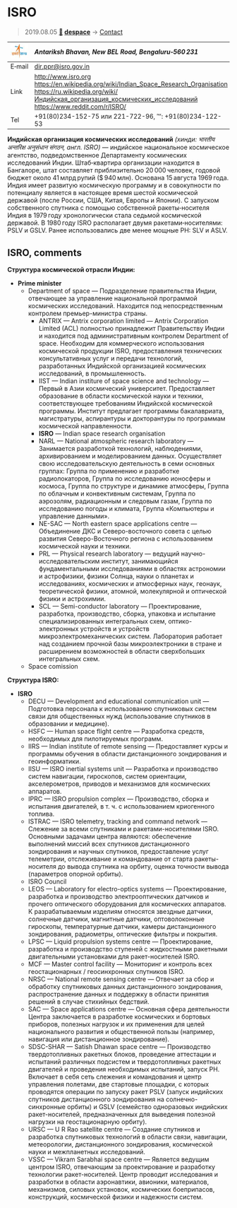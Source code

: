 # ISRO
> 2019.08.05 **[🚀](../index/index.md) [despace](index.md)** → [Contact](contact.md)

|[![](f/contact/i/isro_logo1_thumb.jpg)](f/contact/i/isro_logo1.png)|*Antariksh Bhavan, New BEL Road, Bengaluru‑560 231*|
|:--|:--|
|E‑mail| <dir.ppr@isro.gov.in> |
|Link| <http://www.isro.org><br> <https://en.wikipedia.org/wiki/Indian_Space_Research_Organisation><br> <https://ru.wikipedia.org/wiki/Индийская_организация_космических_исследований><br> <https://www.reddit.com/r/ISRO/> |
|Tel| +91(80)234-152-75 или 221-722-96, ℻: +91(80)234-122-53 |

**Индийская организация космических исследований** *(хинди: भारतीय अन्तरिक्ष अनुसंधान संगठन, англ. ISRO)* — индийское национальное космическое агентство, подведомственное Департаменту космических исследований Индии. Штаб‑квартира организации находится в Бангалоре, штат составляет приблизительно 20 000 человек, годовой бюджет около 41 млрд рупий ($ 940 млн). Основана 15 августа 1969 года.  
Индия имеет развитую космическую программу и в совокупности по потенциалу является в настоящее время шестой космической державой (после России, США, Китая, Европы и Японии). С запуском собственного спутника с помощью собственной ракеты‑носителя Индия в 1979 году хронологически стала седьмой космической державой. В 1980 году ISRO располагает двумя ракетами‑носителями: PSLV и GSLV. Ранее использовались две менее мощные РН: SLV и ASLV.


<p style="page-break-after:always"> </p>

## ISRO, comments
**Структура космической отрасли Индии:**

   - **Prime minister**
      - Department of space — Подразделение правительства Индии, отвечающее за управление национальной программой космических исследований. Находится под непосредственным контролем премьер-министра страны.
         - ANTRIX — Antrix corporation limited — Antrix Corporation Limited (ACL) полностью принадлежит Правительству Индии и находится под административным контролем Department of space. Необходим для коммерческого использования космической продукции ISRO, предоставления технических консультативных услуг и передачи технологий, разработанных Индийской организацией космических исследований, в промышленность.
         - IIST — Indian institure of space science and technology — Первый в Азии космический университет. Предоставляет образование в области космической науки и техники, соответствующее требованиям Индийской космической программы. Институт предлагает программы бакалавриата, магистратуры, аспирантуры и докторантуры по программам космической направленности.
         - **ISRO** — Indian space research organisation
         - NARL — National atmospheric research laboratory — Занимается разработкой технологий, наблюдениями, архивированием и моделированием данных.
Осуществляет свою исследовательскую деятельность в семи основных группах: Группа по применению и разработке радиолокаторов, Группа по исследованию ионосферы и космоса, Группа по структуре и динамике атмосферы, Группа по облачным и конвективным системам, Группа по аэрозолям, радиационным и следовым газам, Группа по исследованию погоды и климата, Группа «Компьютеры и управление данными».
         - NE-SAC — North eastern space applications centre — Объединение ДКС и Северо-восточного совета с целью развития Северо-Восточного региона с использованием космической науки и техники.
         - PRL — Physical research laboratory — ведущий научно-исследовательским институт, занимающийся фундаментальными исследованиями в областях астрономии и астрофизики, физики Солнца, науки о планетах и исследованиях, космических и атмосферных наук, геонаук, теоретической физики, атомной, молекулярной и оптической физики и астрохимии.
         - SCL — Semi-conductor laboratory — Проектирование, разработка, производство, сборка, упаковка и испытание специализированных интегральных схем, оптико-электронных устройств и устройств микроэлектромеханических систем. Лаборатория работает над созданием прочной базы микроэлектроники в стране и расширением возможностей в области сверхбольших интегральных схем.
      - Space comission

**Структура ISRO:**

   - **ISRO**
      - DECU — Development and educational communication unit — Подготовка персонала к использованию спутниковых систем связи для общественных нужд (использование спутников в образовании и медицине).
      - HSFC — Human space flight centre — Разработка средств, необходимых для пилотируемых программ.
      - IIRS — Indian institute of remote sensing — Предоставляет курсы и программы обучения в области дистанционного зондирования и геоинформатики.
      - IISU — ISRO inertial systems unit — Разработка и производство систем навигации, гироскопов, систем ориентации, акселерометров, приводов и механизмов для космических аппаратов.
      - IPRC — ISRO propulsion complex — Производство, сборка и испытания двигателей, в т. ч. с использованием криогенного топлива.
      - ISTRAC — ISRO telemetry, tracking and command network — Слежение за всеми спутниками и ракетами-носителями ISRO. Основными задачами центра являются: обеспечение выполнений миссий всех спутников дистанционного зондирования и научных спутников, предоставление услуг телеметрии, отслеживание и командование от старта ракеты-носителя до вывода спутника на орбиту, оценка точности вывода (параметров опорной орбиты).
      - ISRO Council
      - LEOS — Laboratory for electro-optics systems — Проектирование, разработка и производство электрооптических датчиков и прочего оптического оборудования для космических аппаратов.
К разрабатываемым изделиям относятся звездные датчики, солнечные датчики, магнитные датчики, оптоволоконные гироскопы, температурные датчики, камеры дистанционного зондирования, радиометры, оптические фильтры и покрытия.
      - LPSC — Liquid propulsion systems centre — Проектирование, разработка и производство ступеней с жидкостными ракетными двигательными установками для ракет-носителей ISRO.
      - MCF — Master control facility — Мониторинг и контроль всех геостационарных / геосинхронных спутников ISRO.
      - NRSC — National remote sensing centre — Отвечает за сбор и обработку спутниковых данных дистанционного зондирования, распространение данных и поддержку в области принятия решений в случае стихийных бедствий.
      - SAC — Space applications centre — Основная сфера деятельности Центра заключается в разработке космических и бортовых приборов, полезных нагрузок и их применения для целей национального развития и общественной пользы (например, навигация или дистанционное зондирование).
      - SDSC-SHAR — Satish Dhawan space centre — Производство твердотопливных ракетных блоков, проведение аттестации и испытаний различных подсистем и твердотопливных ракетных двигателей и проведения необходимых испытаний, запуск РН. Включает в себя сеть слежения и командования и центр управления полетами, две стартовые площадки, с которых проводятся операции по запуску ракет PSLV (запуск индийских спутников дистанционного зондирования на солнечно-синхронные орбиты) и GSLV (семейство одноразовых индийских ракет-носителей, предназначенных для выведения полезной нагрузки на геостационарную орбиту).
      - URSC — U R Rao satellite centre — Создание спутников и разработка спутниковых технологий в области связи, навигации, метеорологии, дистанционного зондирования, космической науки и межпланетных исследований.
      - VSSC — Vikram Sarabhai space centre — Является ведущим центром ISRO, отвечающим за проектирование и разработку технологии ракет-носителей. Центр проводит исследования и разработки в области аэронавтики, авионики, материалов, механизмов, силовых установок, космических боеприпасов, конструкций, космической физики и надежности систем.

